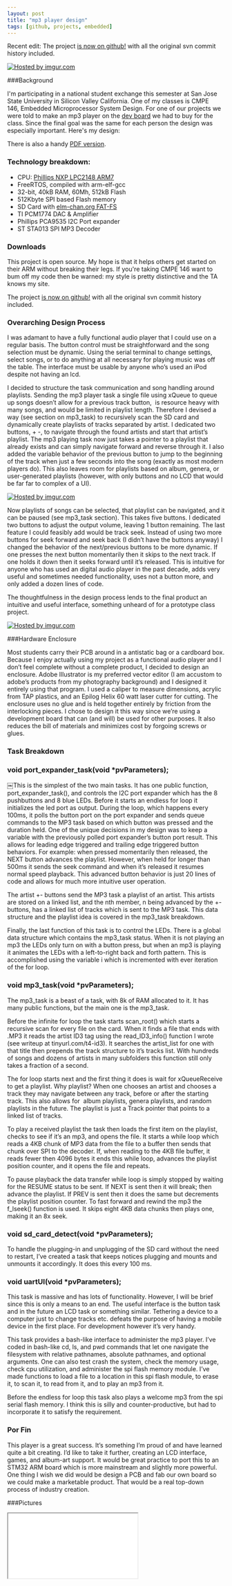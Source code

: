 ```yaml
---
layout: post
title: "mp3 player design"
tags: [github, projects, embedded]
---
```


Recent edit: The project [is now on github!](https://github.com/t413/mp3_player_v2) with all the original svn commit history included.

[![](http://i.imgur.com/huV73nNl.jpg "Hosted by imgur.com")](http://imgur.com/huV73nN)

###Background

I'm participating in a national student exchange this semester at San Jose State University in Silicon Valley California. One of my classes is CMPE 146, Embedded Microprocessor System Design. For one of our projects we were told to make an mp3 player on the [dev board](https://sjvalley.com/shop/index.php?page=shop.product_details&amp;flypage=flypage.tpl&amp;product_id=27&amp;category_id=1&amp;option=com_virtuemart&amp;Itemid=63&amp;vmcchk=1&amp;Itemid=63) we had to buy for the class. Since the final goal was the same for each person the design was especially important. Here's my design:

There is also a handy [PDF version](/uploaded/mp3_player_design2.pdf).

### Technology breakdown:

*   CPU: [Phillips NXP LPC2148 ARM7](https://sjvalley.com/shop/index.php?page=shop.product_details&amp;flypage=flypage.tpl&amp;product_id=27&amp;category_id=1&amp;option=com_virtuemart&amp;Itemid=63&amp;vmcchk=1&amp;Itemid=63)
*   FreeRTOS, compiled with arm-elf-gcc
*   32-bit, 40kB RAM, 60Mh, 512kB Flash
*   512Kbyte SPI based Flash memory
*   SD Card with [elm-chan.org FAT-FS](http://elm-chan.org/fsw/ff/00index_e.html)
*   TI PCM1774 DAC &amp; Amplifier
*   Phillips PCA9535 I2C Port expander
*   ST STA013 SPI MP3 Decoder


### Downloads

This project is open source. My hope is that it helps others get started on their ARM without breaking their legs. If you're taking CMPE 146 want to bum off my code then be warned: my style is pretty distinctive and the TA knows my site.

The project [is now on github!](https://github.com/t413/mp3_player_v2) with all the original svn commit history included.

### Overarching Design Process

I was adamant to have a fully functional audio player that I could use on a regular basis. The button control must be straightforward and the song selection must be dynamic. Using the serial terminal to change settings, select songs, or to do anything at all necessary for playing music was off the table. The interface must be usable by anyone who’s used an iPod despite not having an lcd.
<!--more-->


I decided to structure the task communication and song handling around playlists. Sending the mp3 player task a single file using xQueue to queue up songs doesn’t allow for a previous track button,  is resource heavy with many songs, and would be limited in playlist length. Therefore I devised a way (see section on mp3_task) to recursively scan the SD card and dynamically create playlists of tracks separated by artist. I dedicated two buttons, + -, to navigate through the found artists and start that artist’s playlist. The mp3 playing task now just takes a pointer to a playlist that already exists and can simply navigate forward and reverse through it. I also added the variable behavior of the previous button to jump to the beginning of the track when just a few seconds into the song (exactly as most modern players do). This also leaves room for playlists based on album, genera, or user-generated playlists (however, with only buttons and no LCD that would be far far to complex of a UI).

[![](http://i.imgur.com/6rHjSGPl.jpg "Hosted by imgur.com")](http://imgur.com/6rHjSGP)

Now playlists of songs can be selected, that playlist can be navigated, and it can be paused (see mp3_task section). This takes five buttons. I dedicated two buttons to adjust the output volume, leaving 1 button remaining. The last feature I could feasibly add would be track seek. Instead of using two more buttons for seek forward and seek back (I didn’t have the buttons anyway) I changed the behavior of the next/previous buttons to be more dynamic. If one presses the next button momentarily then it skips to the next track. If one holds it down then it seeks forward until it’s released. This is intuitive for anyone who has used an digital audio player in the past decade, adds very useful and sometimes needed functionality, uses not a button more, and only added a dozen lines of code.

The thoughtfulness in the design process lends to the final product an intuitive and useful interface, something unheard of for a prototype class project.

[![](http://i.imgur.com/W8tdXpnl.png "Hosted by imgur.com")](http://imgur.com/W8tdXpn)

###Hardware Enclosure

Most students carry their PCB around in a antistatic bag or a cardboard box. Because I enjoy actually using my project as a functional audio player and I don’t feel complete without a complete product, I decided to design an enclosure. Adobe Illustrator is my preferred vector editor (I am accustom to adobe’s products from my photography background) and I designed it entirely using that program. I used a caliper to measure dimensions, acrylic from TAP plastics, and an Epilog Helix 60 watt laser cutter for cutting. The enclosure uses no glue and is held together entirely by friction from the interlocking pieces. I chose to design it this way since we’re using a development board that can (and will) be used for other purposes. It also reduces the bill of materials and minimizes cost by forgoing screws or glues.


### Task Breakdown

### void port_expander_task(void *pvParameters);

￼This is the simplest of the two main tasks. It has one public function, port_expander_task(), and controls the I2C port expander which has the 8 pushbuttons and 8 blue LEDs. Before it starts an endless for loop it initializes the led port as output. During the loop, which happens every 100ms, it polls the button port on the port expander and sends queue commands to the MP3 task based on which button was pressed and the duration held. One of the unique decisions in my design was to keep a variable with the previously polled port expander’s button port result. This allows for leading edge triggered and trailing edge triggered button behaviors. For example: when pressed momentarily then released, the NEXT button advances the playlist. However, when held for longer than 500ms it sends the seek command and when it’s released it resumes normal speed playback. This advanced button behavior is just 20 lines of code and allows for much more intuitive user operation.

The artist +- buttons send the MP3 task a playlist of an artist. This artists are stored on a linked list, and the nth member, n being advanced by the +- buttons, has a linked list of tracks which is sent to the MP3 task. This data structure and the playlist idea is covered in the mp3_task breakdown.

Finally, the last function of this task is to control the LEDs. There is a global data structure which contains the mp3_task status. When it is not playing an mp3 the LEDs only turn on with a button press, but when an mp3 is playing it animates the LEDs with a left-to-right back and forth pattern. This is accomplished using the variable i which is incremented with ever iteration of the for loop.

### void mp3_task(void *pvParameters);

The mp3_task is a beast of a task, with 8k of RAM allocated to it. It has many public functions, but the main one is the mp3_task.

Before the infinite for loop the task starts scan_root() which starts a recursive scan for every file on the card. When it finds a file that ends with .MP3 it reads the artist ID3 tag using the read_ID3_info() function I wrote (see writeup at tinyurl.com/t4-id3). It searches the artist_list for one with that title then prepends the track structure to it’s tracks list. With hundreds of songs and dozens of artists in many subfolders this function still only takes a fraction of a second.

The for loop starts next and the first thing it does is wait for xQueueReceive to get a playlist. Why playlist? When one chooses an artist and chooses a track they may navigate between any track, before or after the starting track. This also allows for  album playlists, genera playlists, and random playlists in the future. The playlist is just a Track pointer that points to a linked list of tracks.

To play a received playlist the task then loads the first item on the playlist, checks to see if it’s an mp3, and opens the file. It starts a while loop which reads a 4KB chunk of MP3 data from the file to a buffer then sends that chunk over SPI to the decoder. If, when reading to the 4KB file buffer, it reads fewer then 4096 bytes it ends this while loop, advances the playlist position counter, and it opens the file and repeats.

To pause playback the data transfer while loop is simply stopped by waiting for the RESUME status to be sent. If NEXT is sent then it will break; then advance the playlist. If PREV is sent then it does the same but decrements the playlist position counter. To fast forward and rewind the mp3 the f_lseek() function is used. It skips eight 4KB data chunks then plays one, making it an 8x seek.

### void sd_card_detect(void *pvParameters);

To handle the plugging-in and unplugging of the SD card without the need to restart, I’ve created a task that keeps notices plugging and mounts and unmounts it accordingly. It does this every 100 ms.

### void uartUI(void *pvParameters);

This task is massive and has lots of functionality. However, I will be brief since this is only a means to an end. The useful interface is the button task and in the future an LCD task or something similar. Tethering a device to a computer just to change tracks etc. defeats the purpose of having a mobile device in the first place. For development however it’s very handy.

This task provides a bash-like interface to administer the mp3 player. I’ve coded in bash-like cd, ls, and pwd commands that let one navigate the filesystem with relative pathnames, absolute pathnames, and optional arguments. One can also test crash the system, check the memory usage, check cpu utilization, and administer the spi flash memory module. I’ve made functions to load a file to a location in this spi flash module, to erase it, to scan it, to read from it, and to play an mp3 from it.

Before the endless for loop this task also plays a welcome mp3 from the spi serial flash memory. I think this is silly and counter-productive, but had to incorporate it to satisfy the requirement.

### Por Fin

This player is a great success. It’s something I’m proud of and have learned quite a bit creating. I’d like to take it further, creating an LCD interface, games, and album-art support. It would be great practice to port this to an STM32 ARM board which is more mainstream and slightly more powerful. One thing I wish we did would be design a PCB and fab our own board so we could make a marketable product. That would be a real top-down process of industry creation.

###Pictures

<div class="icontain i4x3"><iframe class="imgur-album" src="//imgur.com/a/I3DH2/embed?background=f2f2f2&text=1a1a1a&link=4e76c9"></iframe></div>


